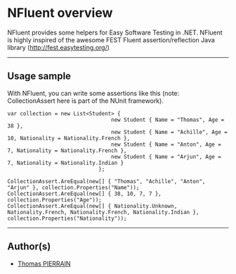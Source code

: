 NFluent overview
==============

NFluent provides some helpers for Easy Software Testing in .NET. NFluent is highly inspired of the awesome FEST Fluent assertion/reflection Java library (http://fest.easytesting.org/)

- - -

Usage sample
------------

With NFluent, you can write some assertions like this (note: CollectionAssert here is part of the NUnit framework).


	var collection = new List<Student> {
                                     new Student { Name = "Thomas", Age = 38 }, 
                                     new Student { Name = "Achille", Age = 10, Nationality = Nationality.French }, 
                                     new Student { Name = "Anton", Age = 7, Nationality = Nationality.French }, 
                                     new Student { Name = "Arjun", Age = 7, Nationality = Nationality.Indian }
                                 };

	CollectionAssert.AreEqual(new[] { "Thomas", "Achille", "Anton", "Arjun" }, collection.Properties("Name"));
	CollectionAssert.AreEqual(new[] { 38, 10, 7, 7 }, collection.Properties("Age"));
	CollectionAssert.AreEqual(new[] { Nationality.Unknown, Nationality.French, Nationality.French, Nationality.Indian }, collection.Properties("Nationality"));

- - -

Author(s)
--------- 
+ [Thomas PIERRAIN](mailto:thomas@pierrain.net)